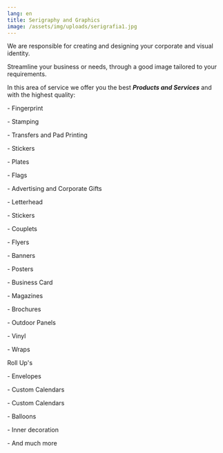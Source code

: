 ```yaml
---
lang: en
title: Serigraphy and Graphics
image: /assets/img/uploads/serigrafia1.jpg
---
```

We are responsible for creating and designing your corporate and visual identity.

Streamline your business or needs, through a good image tailored to your requirements.

In this area of ​​service we offer you the best _**Products and Services**_ and with the highest quality:

\- Fingerprint

\- Stamping

\- Transfers and Pad Printing

\- Stickers

\- Plates

\- Flags

\- Advertising and Corporate Gifts

\- Letterhead

\- Stickers

\- Couplets

\- Flyers

\- Banners

\- Posters

\- Business Card

\- Magazines

\- Brochures

\- Outdoor Panels

\- Vinyl

\- Wraps

Roll Up's

\- Envelopes

\- Custom Calendars

\- Custom Calendars

\- Balloons

\- Inner decoration

\- And much more
